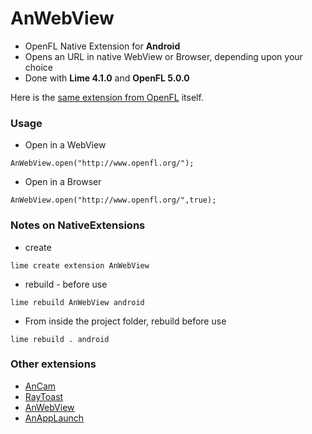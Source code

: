 AnWebView
===========================

 - OpenFL Native Extension for **Android**
 - Opens an URL in native WebView or Browser, depending upon your choice
 - Done with **Lime 4.1.0** and **OpenFL 5.0.0**

Here is the [same extension from OpenFL][1] itself.

### Usage

 - Open in a WebView 
  ```
  AnWebView.open("http://www.openfl.org/");
  ```
 - Open in a Browser
  ```
  AnWebView.open("http://www.openfl.org/",true);
  ```

### Notes on NativeExtensions

 - create
 ```
 lime create extension AnWebView
 ```
 - rebuild - before use
 ```
 lime rebuild AnWebView android
 ```
 - From inside the project folder, rebuild before use
 ```
 lime rebuild . android
 ```

### Other extensions
 - [AnCam][4]
 - [RayToast][5]
 - [AnWebView][6]
 - [AnAppLaunch][7]








[1]: https://github.com/openfl/extension-webview

[4]: https://github.com/saumya/AnCam
[5]: https://github.com/saumya/RayToast
[6]: https://github.com/saumya/AnWebView
[7]: https://github.com/saumya/AnAppLaunch
